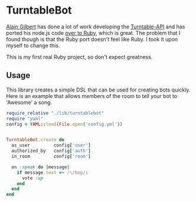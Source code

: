 # TurntableBot

[Alain Gilbert](https://github.com/alaingilbert) has done a lot of work developing the [Turntable-API](https://github.com/alaingilbert/Turntable-API) and has ported his node.js code [over to Ruby](https://github.com/alaingilbert/Turntable-API/tree/master/ruby_ttapi), which is great.  The problem that I found though is that the Ruby port doesn't feel like Ruby.  I took it upon myself to change this.

This is my first real Ruby project, so don't expect greatness. 

## Usage

This library creates a simple DSL that can be used for creating bots quickly.  Here is an example that allows members of the room to tell your bot to 'Awesome' a song.

```ruby
require_relative "./lib/turntablebot"
require "yaml"
config = YAML::load(File.open('config.yml'))


TurntableBot.create do
  as_user         config['user']
  authorized_by   config['auth']
  in_room         config['room']

  on :speak do |message|
    if message.text =~ /\/bop/i
      vote :up
    end
  end
end
```